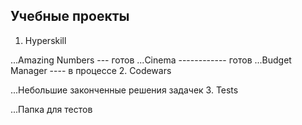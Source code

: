 ## Учебные проекты

1. Hyperskill

...Amazing Numbers --- готов
...Cinema ------------ готов
...Budget Manager ---- в процессе
2. Codewars

...Небольшие законченные решения задачек 
3. Tests

...Папка для тестов
